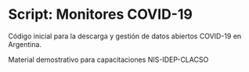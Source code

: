 # Script: Monitores COVID-19

Código inicial para la descarga y gestión de datos abiertos COVID-19 en Argentina.

Material demostrativo para capacitaciones NIS-IDEP-CLACSO
